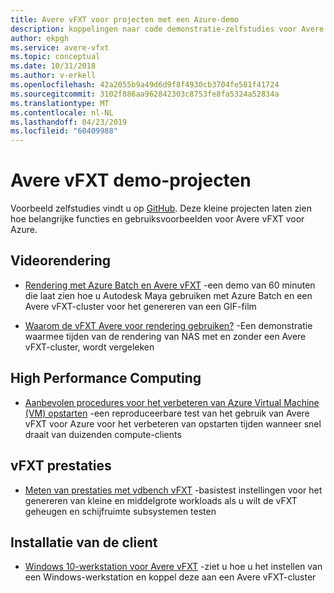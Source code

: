```yaml
---
title: Avere vFXT voor projecten met een Azure-demo
description: koppelingen naar code demonstratie-zelfstudies voor Avere vFXT
author: ekpgh
ms.service: avere-vfxt
ms.topic: conceptual
ms.date: 10/31/2018
ms.author: v-erkell
ms.openlocfilehash: 42a2055b9a49d6d9f8f4930cb3704fe581f41724
ms.sourcegitcommit: 3102f886aa962842303c8753fe8fa5324a52834a
ms.translationtype: MT
ms.contentlocale: nl-NL
ms.lasthandoff: 04/23/2019
ms.locfileid: "60409988"
---
```

# <a name="avere-vfxt-demo-projects"></a>Avere vFXT demo-projecten

Voorbeeld zelfstudies vindt u op [GitHub](https://github.com/Azure/Avere). Deze kleine projecten laten zien hoe belangrijke functies en gebruiksvoorbeelden voor Avere vFXT voor Azure. 

## <a name="video-rendering"></a>Videorendering

* [Rendering met Azure Batch en Avere vFXT](https://github.com/Azure/Avere/blob/master/docs/maya_azure_batch_avere_vfxt_demo.md) -een demo van 60 minuten die laat zien hoe u Autodesk Maya gebruiken met Azure Batch en een Avere vFXT-cluster voor het genereren van een GIF-film

* [Waarom de vFXT Avere voor rendering gebruiken?](https://github.com/Azure/Avere/blob/master/docs/why_avere_for_rendering.md) -Een demonstratie waarmee tijden van de rendering van NAS met en zonder een Avere vFXT-cluster, wordt vergeleken 


## <a name="high-performance-computing"></a>High Performance Computing

* [Aanbevolen procedures voor het verbeteren van Azure Virtual Machine (VM) opstarten](https://github.com/Azure/Avere/blob/master/docs/azure_vm_provision_best_practices.md) -een reproduceerbare test van het gebruik van Avere vFXT voor Azure voor het verbeteren van opstarten tijden wanneer snel draait van duizenden compute-clients

## <a name="vfxt-performance"></a>vFXT prestaties 

* [Meten van prestaties met vdbench vFXT](https://github.com/Azure/Avere/blob/master/docs/vdbench.md) -basistest instellingen voor het genereren van kleine en middelgrote workloads als u wilt de vFXT geheugen en schijfruimte subsystemen testen

## <a name="client-setup"></a>Installatie van de client

* [Windows 10-werkstation voor Avere vFXT](https://github.com/Azure/Avere/blob/master/docs/windows_10_avere_vfxt_mounted_workstation.md) -ziet u hoe u het instellen van een Windows-werkstation en koppel deze aan een Avere vFXT-cluster
